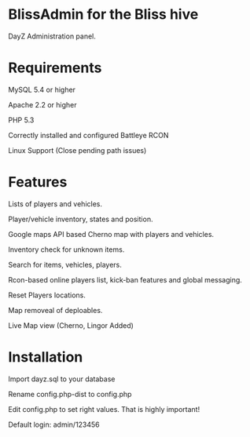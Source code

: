 BlissAdmin for the Bliss hive
=========

DayZ Administration panel.

Requirements
=========

MySQL 5.4 or higher

Apache 2.2 or higher

PHP 5.3 

Correctly installed and configured Battleye RCON

Linux Support (Close pending path issues)


Features
=========

Lists of players and vehicles.

Player/vehicle inventory, states and position.

Google maps API based Cherno map with players and vehicles.

Inventory check for unknown items.

Search for items, vehicles, players.

Rcon-based online players list, kick-ban features and global messaging.

Reset Players locations.

Map removeal of deploables.

Live Map view (Cherno, Lingor Added)


Installation
=========

Import dayz.sql to your database

Rename config.php-dist to config.php

Edit config.php to set right values. That is highly important!

Default login: admin/123456